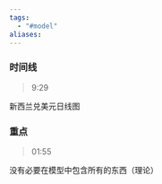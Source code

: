 ```yaml
---
tags:
  - "#model"
aliases:
---
```


### 时间线
> 9:29

新西兰兑美元日线图


### 重点
> 01:55

没有必要在模型中包含所有的东西（理论）

